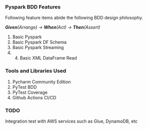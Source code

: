 ### Pyspark BDD Features 

Following feature items abide the following BDD design philosophy.

_**Given**(Arrange) -> **When**(Act) -> **Then**(Assert)_

1. Basic Pyspark
2. Basic Pyspark DF Schema 
3. Basic Pyspark Streaming
4. 4. Basic XML DataFrame Read

### Tools and Libraries Used
1. Pycharm Community Edition
2. PyTest BDD
3. PyTest Coverage
4. Github Actions CI/CD

### TODO
Integration test with AWS services such as Glue, DynamoDB, etc
